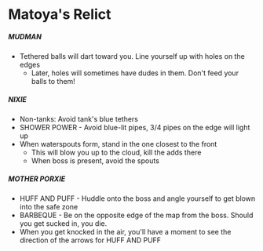 # Matoya's Relict

##### MUDMAN

- Tethered balls will dart toward you. Line yourself up with holes on the edges
  - Later, holes will sometimes have dudes in them. Don't feed your balls to them!

##### NIXIE

- Non-tanks: Avoid tank's blue tethers
- SHOWER POWER - Avoid blue-lit pipes, 3/4 pipes on the edge will light up
- When waterspouts form, stand in the one closest to the front
  - This will blow you up to the cloud, kill the adds there
  - When boss is present, avoid the spouts

##### MOTHER PORXIE

- HUFF AND PUFF - Huddle onto the boss and angle yourself to get blown into the safe zone
- BARBEQUE - Be on the opposite edge of the map from the boss. Should you get sucked in, you die.
- When you get knocked in the air, you'll have a moment to see the direction of the arrows for HUFF AND PUFF
